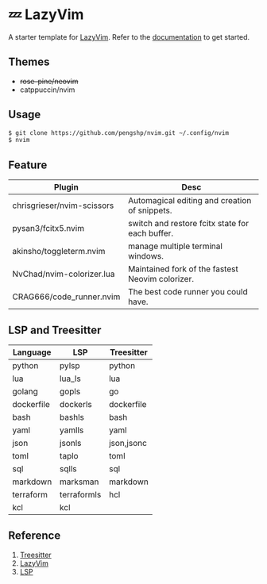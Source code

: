 # 💤 LazyVim

A starter template for [LazyVim](https://github.com/LazyVim/LazyVim).
Refer to the [documentation](https://lazyvim.github.io/installation) to get started.

## Themes

- ~~rose-pine/neovim~~
- catppuccin/nvim

## Usage

```bash
$ git clone https://github.com/pengshp/nvim.git ~/.config/nvim
$ nvim
```

## Feature

| Plugin                     | Desc                                             |
| -------------------------- | ------------------------------------------------ |
| chrisgrieser/nvim-scissors | Automagical editing and creation of snippets.    |
| pysan3/fcitx5.nvim         | switch and restore fcitx state for each buffer.  |
| akinsho/toggleterm.nvim    | manage multiple terminal windows.                |
| NvChad/nvim-colorizer.lua  | Maintained fork of the fastest Neovim colorizer. |
| CRAG666/code_runner.nvim   | The best code runner you could have.             |


## LSP and Treesitter

| Language   | LSP         | Treesitter |
| ---------- | ----------- | ---------- |
| python     | pylsp       | python     |
| lua        | lua_ls      | lua        |
| golang     | gopls       | go         |
| dockerfile | dockerls    | dockerfile |
| bash       | bashls      | bash       |
| yaml       | yamlls      | yaml       |
| json       | jsonls      | json,jsonc |
| toml       | taplo       | toml       |
| sql        | sqlls       | sql        |
| markdown   | marksman    | markdown   |
| terraform  | terraformls | hcl        |
| kcl        | kcl         |            |


## Reference

1. [Treesitter](https://tree-sitter.github.io/tree-sitter/)
2. [LazyVim](https://www.lazyvim.org/)
3. [LSP](https://microsoft.github.io/language-server-protocol/)
